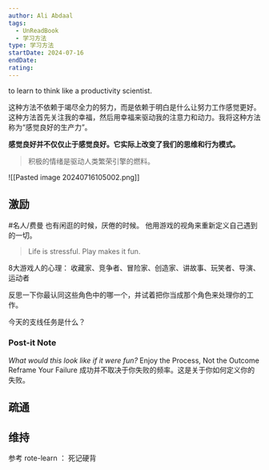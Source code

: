 ```yaml
---
author: Ali Abdaal
tags:
  - UnReadBook
  - 学习方法
type: 学习方法
startDate: 2024-07-16
endDate: 
rating: 
---
```


to learn to think like a productivity scientist.


这种方法不依赖于竭尽全力的努力，而是依赖于明白是什么让努力工作感觉更好。这种方法首先关注我的幸福，然后用幸福来驱动我的注意力和动力。我将这种方法称为“感觉良好的生产力”。

**感觉良好并不仅仅止于感觉良好。它实际上改变了我们的思维和行为模式。**

>积极的情绪是驱动人类繁荣引擎的燃料。

![[Pasted image 20240716105002.png]]



## 激励

#名人/费曼  也有闲逛的时候，厌倦的时候。 他用游戏的视角来重新定义自己遇到的一切。 

> Life is stressful. Play makes it fun.


8大游戏人的心理：
收藏家、竞争者、冒险家、创造家、讲故事、玩笑者、导演、运动者

反思一下你最认同这些角色中的哪一个，并试着把你当成那个角色来处理你的工作。

今天的支线任务是什么？

### Post-it Note

_What would this look like if it were fun?_
Enjoy the Process, Not the Outcome
Reframe Your Failure
	成功并不取决于你失败的频率。这是关于你如何定义你的失败。

## 疏通

## 维持









参考
rote-learn ： 死记硬背



























